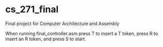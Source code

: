 # cs_271_final

Final project for Computer Architecture and Assembly

When running final_controller.asm press T to insert a T token, press R to insert an R token, and press S to start.
